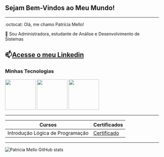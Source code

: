 ## Sejam Bem-Vindos ao Meu Mundo!

----------

:octocat: Olá, me chamo Patrícia Mello!

:speech_balloon: Sou Administradora, estudante de Análise e Desenvolvimento de Sistemas

📫[Acesse o meu Linkedin](https://www.linkedin.com/in/patricia-lins-de-mello-474b65323/)
-------------

### Minhas Tecnologias

<img src="https://cdn.jsdelivr.net/gh/devicons/devicon@latest/icons/javascript/javascript-original.svg" width="100px">
<img src="https://cdn.jsdelivr.net/gh/devicons/devicon@latest/icons/html5/html5-original.svg"width="100px">
<img src="https://cdn.jsdelivr.net/gh/devicons/devicon@latest/icons/css3/css3-original.svg"width="100px">

---------------

| Cursos | Certificados
|--------|-------------
| Introdução Lógica de Programação | [Certificado](https://hermes.dio.me/certificates/FQ6D7MQF.pdf)  

---------

![Patricia Mello GitHub stats](https://github-readme-stats.vercel.app/api?username=Patricia82TI&show_icons=true&theme=dracula)
          
          
     



<!--
**Patricia82TI/Patricia82TI** is a ✨ _special_ ✨ repository because its `README.md` (this file) appears on your GitHub profile.

Here are some ideas to get you started:

- 🔭 I’m currently working on ...
- 🌱 I’m currently learning ...
- 👯 I’m looking to collaborate on ...
- 🤔 I’m looking for help with ...
- 💬 Ask me about ...
- 📫 How to reach me: ...
- 😄 Pronouns: ...
- ⚡ Fun fact: ...
-->


[def]: https://img.freepik.com/fotos-gratis/lindo-amanhecer-na-praia-sob-um-ceu-azul_181624-26939.jpg?w=360&t=st=1728345695~exp=1728346295~hmac=3b2a64d9b080f07d3aae0c6b0f4d2bef446b0b73c0c5642bab38251cdc510523
[def2]: https://medial.tenor.com/m/bCfpwMjfAi0AAAAC/cat-typing.gif